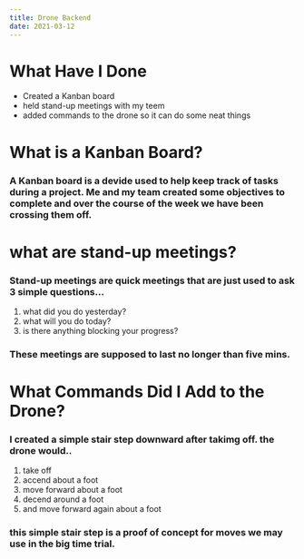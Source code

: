 ```yaml
---
title: Drone Backend
date: 2021-03-12
---
```


<h1>
  What Have I Done
</h1>

* Created a Kanban board
* held stand-up meetings with my teem
* added commands to the drone so it can do some neat things

<h1>
   What is a Kanban Board?
</h1>

### A Kanban board is a devide used to help keep track of tasks during a project. Me and my team created some objectives to complete and over the course of the week we have been crossing them off. 

<h1>
  what are stand-up meetings?
</h1>

### Stand-up meetings are quick meetings that are just used to ask 3 simple questions...

1. what did you do yesterday?
2. what will you do today?
3. is there anything blocking your progress?

### These meetings are supposed to last no longer than five mins.

<h1>
  What Commands Did I Add to the Drone?
</h1>

### I created a simple stair step downward after takimg off. the drone would..

1. take off
2. accend about a foot
3. move forward about a foot
4. decend around a foot
5. and move forward again about a foot

### this simple stair step is a proof of concept for moves we may use in the big time trial.

